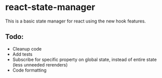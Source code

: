 # react-state-manager

This is a basic state manager for react using the new hook features.

## Todo:
- Cleanup code
- Add tests
- Subscribe for specific property on global state, instead of entire state (less unneeded rerenders)
- Code formatting